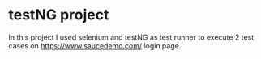 # testNG project

In this project I used selenium and testNG as test runner to execute 2 test cases on https://www.saucedemo.com/ login page.
